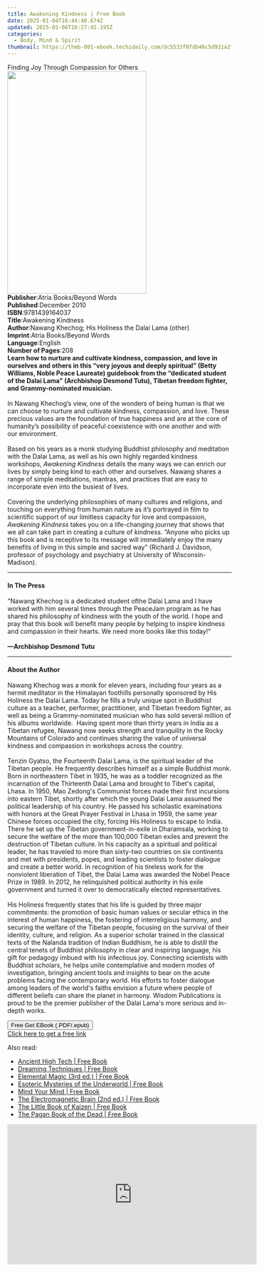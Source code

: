 ```yaml
---
title: Awakening Kindness | Free Book
date: 2025-01-04T16:44:40.674Z
updated: 2025-01-06T16:27:45.195Z
categories:
  - Body, Mind & Spirit
thumbnail: https://thmb-001-ebook.techidaily.com/dc5533f8fdb46c5d931a2f9827cebd3ae4649b15be00f0af6370d16052a09c5a.jpg
---
```

<main id="book-container">
  <div class="flex flex-col">
    <div class="book-brief flex-1 py-6 px-4 sm:p-6 md:py-10 md:px-8">
      <!-- brief-->
      <div class="book-brief-main">
        Finding Joy Through Compassion for Others
      </div>
    </div>
    <div
      class="book-meta-info flex-1 grid gap-4 col-start-1 col-end-3 row-start-1 sm:mb-6 sm:grid-cols-4 lg:gap-6 lg:col-start-2 lg:row-end-6 lg:row-span-6 lg:mb-0"
    >
      <div
        class="book-meta-info-left place-content-center mt-4 p-4 text-sm leading-6 col-start-2 col-span-2 dark:text-slate-400"
      >
        <img
          class="w-full h-500 object-cover rounded-lg sm:h-255 sm:col-span-2 lg:col-span-full"
          src="https://img-001-ebook.techidaily.com/9a2e87bd06afdfb5a90c5ab220ebe376a104998ace628a4ba0a1cd95592ea65b.jpg"
          alt=""
          width="312"
          height="500"
        />
      </div>
      <div
        class="book-meta-info-right mt-2 col-start-1 row-start-2 col-span-3 self-center"
      >
        <!-- meta data  -->
        <div class="flex flex-col px-4 md:px-8">
          <div class="flex-1">
            <strong>Publisher</strong>:<span class="px-2"
              >Atria Books/Beyond Words</span
            >
          </div>
          <div class="flex-1">
            <strong>Published</strong>:<span class="px-2">December 2010</span>
          </div>
          <div class="flex-1">
            <strong>ISBN</strong>:<span class="px-2">9781439164037</span>
          </div>
          <div class="flex-1">
            <strong>Title</strong>:<span class="px-2">Awakening Kindness</span>
          </div>
          <div class="flex-1">
            <strong>Author</strong>:<span class="px-2"
              >Nawang Khechog; His Holiness the Dalai Lama (other)</span
            >
          </div>
          <div class="flex-1">
            <strong>Imprint</strong>:<span class="px-2"
              >Atria Books/Beyond Words</span
            >
          </div>
          <div class="flex-1">
            <strong>Language</strong>:<span class="px-2">English</span>
          </div>
          <div class="flex-1">
            <strong>Number of Pages</strong>:<span class="px-2">208</span>
          </div>
        </div>
      </div>
    </div>
    <div class="book-description flex-1 py-6 px-4 sm:p-6 md:py-10 md:px-8">
      <div class="book-description-main">
        <div accordion-content="" id="description">
          <b
            >Learn how to nurture and cultivate kindness, compassion, and love
            in ourselves and others in this “very joyous and deeply spiritual”
            (Betty Williams, Noble Peace Laureate) guidebook from the “dedicated
            student of the Dalai Lama” (Archbishop Desmond Tutu), Tibetan
            freedom fighter, and Grammy-nominated musician.</b
          ><br /><br />In Nawang Khechog’s view, one of the wonders of being
          human is that we can choose to nurture and cultivate kindness,
          compassion, and love. These precious values are the foundation of true
          happiness and are at the core of humanity’s possibility of peaceful
          coexistence with one another and with our environment.<br />
          <br />Based on his years as a monk studying Buddhist philosophy and
          meditation with the Dalai Lama, as well as his own highly regarded
          kindness workshops, <i>Awakening Kindness</i> details the many ways we
          can enrich our lives by simply being kind to each other and ourselves.
          Nawang shares a range of simple meditations, mantras, and practices
          that are easy to incorporate even into the busiest of lives.<br />
          <br />Covering the underlying philosophies of many cultures and
          religions, and touching on everything from human nature as it’s
          portrayed in film to scientific support of our limitless capacity for
          love and compassion, <i>Awakening Kindness</i> takes you on a
          life-changing journey that shows that we all can take part in creating
          a culture of kindness. “Anyone who picks up this book and is receptive
          to its message will immediately enjoy the many benefits of living in
          this simple and sacred way” (Richard J. Davidson, professor of
          psychology and psychiatry at University of Wisconsin-Madison).
        </div>
        <div class="accordion-fader"></div>
      </div>
    </div>
    <div class="book-excerpts flex-1 py-6 px-4 sm:p-6 md:py-10 md:px-8">
      <!-- excerpts-->
      <div class="book-excerpts-main">
        <hr />
        <h4 class="placeholder placeholder-heading">
          <span>In The Press</span>
        </h4>
        <p>
          "Nawang Khechog is a dedicated student ofthe Dalai Lama and I have
          worked with him several times through the PeaceJam program as he has
          shared his philosophy of kindness with the youth of the world. I hope
          and pray that this book will benefit many people by helping to inspire
          kindness and compassion in their hearts. We need more books like this
          today!”<br /><br /><b>—Archbishop Desmond Tutu</b>
        </p>
      </div>
    </div>
    <div class="book-about-author flex-1 py-6 px-4 sm:p-6 md:py-10 md:px-8">
      <!-- about author-->
      <div class="book-main-author-main">
        <hr />
        <h4 class="placeholder placeholder-heading">
          <span>About the Author</span>
        </h4>
        <p>
          Nawang Khechog was a monk for eleven years, including four years as a
          hermit meditator in the Himalayan foothills personally sponsored by
          His Holiness the Dalai Lama. Today he fills a truly unique spot in
          Buddhist culture as a teacher, performer, practitioner, and Tibetan
          freedom fighter, as well as being a Grammy-nominated musician who has
          sold several million of his albums worldwide. &nbsp;Having spent more
          than thirty years in India as a Tibetan refugee, Nawang now seeks
          strength and tranquility in the Rocky Mountains of Colorado and
          continues sharing the value of universal kindness and compassion in
          workshops across the country.<br /><br />Tenzin Gyatso, the Fourteenth
          Dalai Lama, is the spiritual leader of the Tibetan people. He
          frequently describes himself as a simple Buddhist monk. Born in
          northeastern Tibet in 1935, he was as a toddler recognized as the
          incarnation of the Thirteenth Dalai Lama and brought to Tibet's
          capital, Lhasa. In 1950, Mao Zedong's Communist forces made their
          first incursions into eastern Tibet, shortly after which the young
          Dalai Lama assumed the political leadership of his country. He passed
          his scholastic examinations with honors at the Great Prayer Festival
          in Lhasa in 1959, the same year Chinese forces occupied the city,
          forcing His Holiness to escape to India. There he set up the Tibetan
          government-in-exile in Dharamsala, working to secure the welfare of
          the more than 100,000 Tibetan exiles and prevent the destruction of
          Tibetan culture. In his capacity as a spiritual and political leader,
          he has traveled to more than sixty-two countries on six continents and
          met with presidents, popes, and leading scientists to foster dialogue
          and create a better world. In recognition of his tireless work for the
          nonviolent liberation of Tibet, the Dalai Lama was awarded the Nobel
          Peace Prize in 1989. In 2012, he relinquished political authority in
          his exile government and turned it over to democratically elected
          representatives.<br />
          <br />His Holiness frequently states that his life is guided by three
          major commitments: the promotion of basic human values or secular
          ethics in the interest of human happiness, the fostering of
          interreligious harmony, and securing the welfare of the Tibetan
          people, focusing on the survival of their identity, culture, and
          religion. As a superior scholar trained in the classical texts of the
          Nalanda tradition of Indian Buddhism, he is able to distill the
          central tenets of Buddhist philosophy in clear and inspiring language,
          his gift for pedagogy imbued with his infectious joy. Connecting
          scientists with Buddhist scholars, he helps unite contemplative and
          modern modes of investigation, bringing ancient tools and insights to
          bear on the acute problems facing the contemporary world. His efforts
          to foster dialogue among leaders of the world's faiths envision a
          future where people of different beliefs can share the planet in
          harmony. Wisdom Publications is proud to be the premier publisher of
          the Dalai Lama's more serious and in-depth works.
        </p>
      </div>
    </div>
    <div class="book-free-get flex-1 py-6 px-4 sm:p-6 md:py-10 md:px-8">
      <button
        id="btn-free-get"
        class="bg-blue-500 hover:bg-blue-700 text-white font-bold py-2 px-4 rounded"
      >
        Free Get EBook (.PDF/.epub)
      </button>
      <div id="countdown-display" class="px-2 text-lg mt-2"></div>
      <a
        id="free-link"
        class="hidden bg-blue-500 hover:bg-blue-700 text-white font-bold py-2 px-4 rounded"
        href="https://www.ebooks.com/en-us/book/538222/awakening-kindness/nawang-khechog/"
        target="_blank"
        >Click here to get a free link</a
      >
    </div>
    <script>
      let countdownTime = 0;
      let countdownInterval = null;
      document
        .getElementById('btn-free-get')
        .addEventListener('click', startCountdown);
      function startCountdown() {
        countdownTime = new Date().getTime() + 60000 * 3;
        countdownInterval = setInterval(updateCountdown, 1000);
        document.getElementById('btn-free-get').disabled = true;
        document
          .getElementById('btn-free-get')
          .classList.add('bg-gray-500', 'cursor-not-allowed');
      }
      function updateCountdown() {
        let currentTime = new Date().getTime();
        let timeLeft = countdownTime - currentTime;
        let secondsLeft = Math.floor(timeLeft / 1000);
        document.getElementById('countdown-display').innerHTML =
          `Remaining time: ${secondsLeft} seconds.`;
        if (secondsLeft <= 0) {
          clearInterval(countdownInterval);
          document.getElementById('btn-free-get').classList.add('hidden');
          document.getElementById('free-link').classList.remove('hidden');
          document.getElementById('countdown-display').innerHTML = '';
        }
      }
    </script>
  </div>
</main>

<ins class="adsbygoogle"
      style="display:block"
      data-ad-client="ca-pub-7571918770474297"
      data-ad-slot="8358498916"
      data-ad-format="auto"
      data-full-width-responsive="true"></ins>
    

<span class="atpl-alsoreadstyle">Also read:</span>
<div><ul>
<li><a href="https://novels-ebooks.techidaily.com/209961595-9781591433835-ancient-high-tech/"><u>Ancient High Tech | Free Book</u></a></li>
<li><a href="https://novels-ebooks.techidaily.com/209961597-9781591433897-dreaming-techniques/"><u>Dreaming Techniques | Free Book</u></a></li>
<li><a href="https://novels-ebooks.techidaily.com/209961594-9781620557594-elemental-magic-3rd-ed/"><u>Elemental Magic (3rd ed.) | Free Book</u></a></li>
<li><a href="https://novels-ebooks.techidaily.com/209961596-9781644110638-esoteric-mysteries-of-the-underworld/"><u>Esoteric Mysteries of the Underworld | Free Book</u></a></li>
<li><a href="https://novels-ebooks.techidaily.com/209961575-9789389253153-mind-your-mind/"><u>Mind Your Mind | Free Book</u></a></li>
<li><a href="https://novels-ebooks.techidaily.com/209961591-9781644110928-the-electromagnetic-brain-2nd-ed/"><u>The Electromagnetic Brain (2nd ed.) | Free Book</u></a></li>
<li><a href="https://novels-ebooks.techidaily.com/209961529-9781856754453-the-little-book-of-kaizen/"><u>The Little Book of Kaizen | Free Book</u></a></li>
<li><a href="https://novels-ebooks.techidaily.com/209961592-9781644110485-the-pagan-book-of-the-dead/"><u>The Pagan Book of the Dead | Free Book</u></a></li>
</ul></div>

<!-- affiliate ads begin -->
<iframe width="560" height="315" src="https://www.youtube.com/embed/Xq2r4ZKM-Po?si=fA2DdEB1op-atCkz" title="YouTube video player" frameborder="0" allow="accelerometer; autoplay; clipboard-write; encrypted-media; gyroscope; picture-in-picture; web-share" referrerpolicy="strict-origin-when-cross-origin" allowfullscreen></iframe>
<!-- affiliate ads end -->

